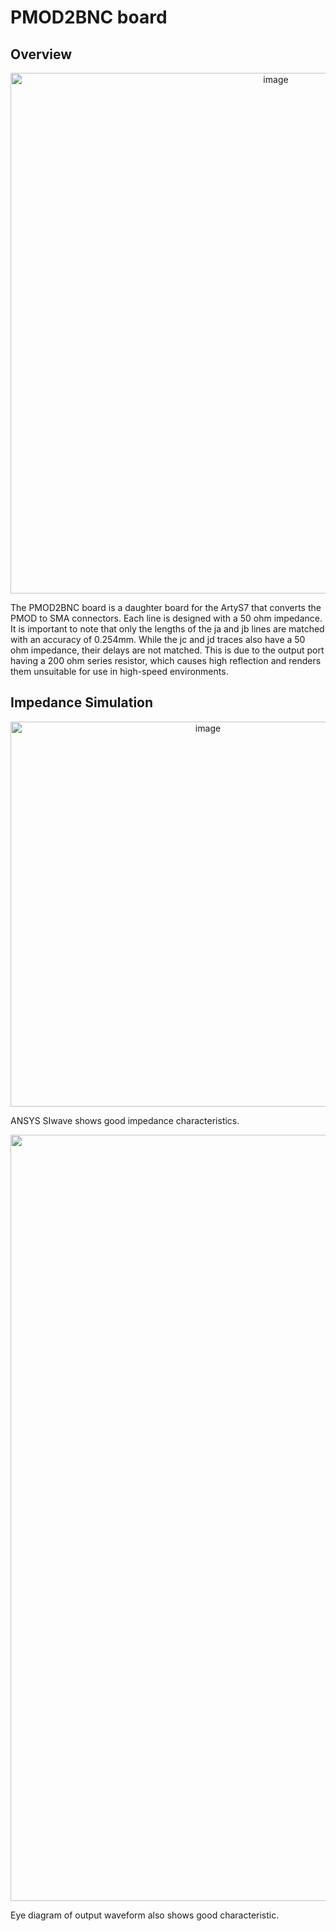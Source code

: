 # PMOD2BNC board

## Overview
<p align="center">
<img width="833" alt="image" src="https://github.com/snu-quiqcl/PMOD2BNC/assets/49219392/bd43358e-04e4-47f8-8bb6-55e0f359e6e8">
</p>

The PMOD2BNC board is a daughter board for the ArtyS7 that converts the PMOD to SMA connectors. Each line is designed with a 50 ohm impedance. It is important to note that only the lengths of the ja and jb lines are matched with an accuracy of 0.254mm. While the jc and jd traces also have a 50 ohm impedance, their delays are not matched. This is due to the output port having a 200 ohm series resistor, which causes high reflection and renders them unsuitable for use in high-speed environments.

## Impedance Simulation
<p align="center">
<img width="616" alt="image" src="https://github.com/snu-quiqcl/PMOD2BNC/assets/49219392/8f47d709-ddd9-4472-88b3-1305d00631ff">
</p>

ANSYS SIwave shows good impedance characteristics.

<p align="center">
<img width="1226" alt="image" src="https://github.com/snu-quiqcl/PMOD2BNC/assets/49219392/823fb6cd-2c5d-498c-b0fd-bf70dbbadfbe">
</p>

Eye diagram of output waveform also shows good characteristic.
